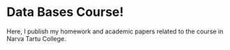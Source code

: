 # Data Bases Course!

Here, I publish my homework and academic papers related to the course in Narva Tartu College.
